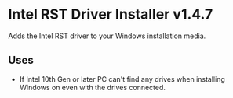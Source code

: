 # Intel RST Driver Installer v1.4.7
Adds the Intel RST driver to your Windows installation media.

## Uses
- If Intel 10th Gen or later PC can't find any drives when installing Windows on even with the drives connected.
